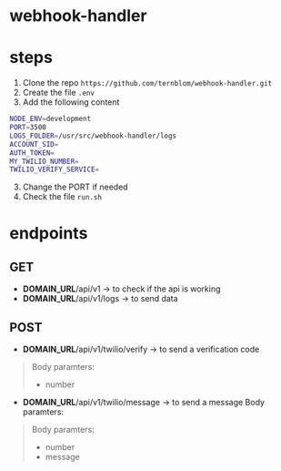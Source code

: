 # webhook-handler

# steps

1. Clone the repo `https://github.com/ternblom/webhook-handler.git`
2. Create the file `.env`
3. Add the following content

```sh
NODE_ENV=development
PORT=3500
LOGS_FOLDER=/usr/src/webhook-handler/logs
ACCOUNT_SID=
AUTH_TOKEN=
MY_TWILIO_NUMBER=
TWILIO_VERIFY_SERVICE=
```

3. Change the PORT if needed
4. Check the file `run.sh`

# endpoints

## GET

- **DOMAIN_URL**/api/v1 -> to check if the api is working
- **DOMAIN_URL**/api/v1/logs -> to send data

## POST

- **DOMAIN_URL**/api/v1/twilio/verify -> to send a verification code

> Body paramters:
>
> - number

- **DOMAIN_URL**/api/v1/twilio/message -> to send a message
  Body paramters:

> Body paramters:
>
> - number
> - message
